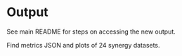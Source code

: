 
# Output
See main README for steps on accessing the new output. 

Find metrics JSON and plots of 24 synergy datasets.


